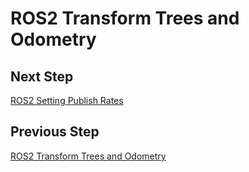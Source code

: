 # ROS2 Transform Trees and Odometry

## Next Step

[ROS2 Setting Publish Rates](9_doc.md)

## Previous Step

[ROS2 Transform Trees and Odometry](8_doc.md)